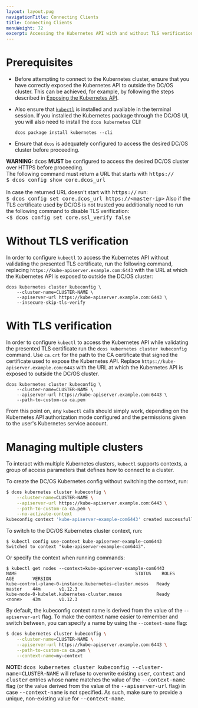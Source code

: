 ```yaml
---
layout: layout.pug
navigationTitle: Connecting Clients
title: Connecting Clients
menuWeight: 72
excerpt: Accessing the Kubernetes API with and without TLS verification, and managing multiple clusters
---
```


<!-- This source repo for this topic is https://github.com/mesosphere/dcos-kubernetes-cluster -->

# Prerequisites

- Before attempting to connect to the Kubernetes cluster, ensure that you have correctly exposed the Kubernetes API to outside the DC/OS cluster. This can be achieved, for example, by following the steps described in [Exposing the Kubernetes API](../exposing-the-kubernetes-api).

- Also ensure that [`kubectl`](https://kubernetes.io/docs/tasks/tools/install-kubectl/) is installed and available in the terminal session. If you installed the Kubernetes package through the DC/OS UI, you will also need to install the `dcos kubernetes` CLI:

    ```shell
    dcos package install kubernetes --cli
    ```

- Ensure that `dcos` is adequately configured to access the desired DC/OS cluster before proceeding.

<p class="message--warning"><strong>WARNING: </strong><tt>dcos</tt> <strong>MUST</strong> be configured to access the desired DC/OS cluster over HTTPS before proceeding.
</br>The following command must return a URL that starts with <tt>https://</tt>
</br><tt>$ dcos config show core.dcos_url</tt>
</br></br>In case the returned URL doesn't start with <tt>https://</tt> run:
</br><tt>$ dcos config set core.dcos_url https://&lt;master-ip&gt;</tt>
Also if the TLS certificate used by DC/OS is not trusted you additionally need to run the following command to disable TLS verification:
</br><<tt>$ dcos config set core.ssl_verify false</tt>
</p>

# Without TLS verification

In order to configure `kubectl` to access the Kubernetes API without validating the presented TLS certificate, run the following command, replacing `https://kube-apiserver.example.com:6443` with the URL at which the Kubernetes API is exposed to outside the DC/OS cluster:

```shell
dcos kubernetes cluster kubeconfig \
    --cluster-name=CLUSTER-NAME \
    --apiserver-url https://kube-apiserver.example.com:6443 \
    --insecure-skip-tls-verify
```

# With TLS verification

In order to configure `kubectl` to access the Kubernetes API while validating the presented TLS certificate run the `dcos kubernetes cluster kubeconfig` command.
Use `ca.crt` for the path to the CA certificate that signed the certificate used to expose the Kubernetes API.
Replace `https://kube-apiserver.example.com:6443` with the URL at which the Kubernetes API is exposed to outside the DC/OS cluster.

```shell
dcos kubernetes cluster kubeconfig \
    --cluster-name=CLUSTER-NAME \
    --apiserver-url https://kube-apiserver.example.com:6443 \
    --path-to-custom-ca ca.pem
```

From this point on, any `kubectl` calls should simply work, depending on the Kubernetes API authorization mode configured and the permissions given to the user's Kubernetes service account.

# Managing multiple clusters

To interact with multiple Kubernetes clusters, `kubectl` supports contexts, a group of access parameters that defines how to connect to a cluster.

To create the DC/OS Kubernetes config without switching the context, run:

```bash
$ dcos kubernetes cluster kubeconfig \
    --cluster-name=CLUSTER-NAME \
    --apiserver-url https://kube-apiserver.example.com:6443 \
    --path-to-custom-ca ca.pem \
    --no-activate-context
kubeconfig context 'kube-apiserver-example-com6443' created successfully
```

To switch to the DC/OS Kubernetes cluster context, run:

```shell
$ kubectl config use-context kube-apiserver-example-com6443
Switched to context "kube-apiserver-example-com6443".
```

Or specify the context when running commands:

```shell
$ kubectl get nodes --context=kube-apiserver-example-com6443
NAME                                             STATUS    ROLES     AGE       VERSION
kube-control-plane-0-instance.kubernetes-cluster.mesos   Ready     master    44m       v1.12.3
kube-node-0-kubelet.kubernetes-cluster.mesos             Ready     <none>    43m       v1.12.3
```

By default, the kubeconfig context name is derived from the value of the `--apiserver-url` flag. To make the context name easier to remember and switch between, you can specify a name by using the `--context-name` flag:

```bash
$ dcos kubernetes cluster kubeconfig \
    --cluster-name=CLUSTER-NAME \
    --apiserver-url https://kube-apiserver.example.com:6443 \
    --path-to-custom-ca ca.pem \
    --context-name=my-context
```

<p class="message--note"><strong>NOTE: </strong><tt>dcos kubernetes cluster kubeconfig --cluster-name=CLUSTER-NAME</tt> will refuse to overwrite existing <tt>user</tt>, <tt>context</tt> and <tt>cluster</tt> entries whose name matches the value of the <tt>--context-name</tt> flag (or the value derived from the value of the <tt>--apiserver-url</tt> flag) in case <tt>--context-name</tt> is not specified. As such, make sure to provide a unique, non-existing value for <tt>--context-name</tt>.</p>
